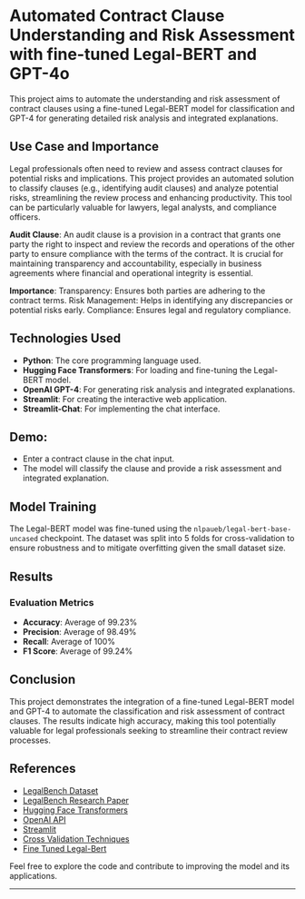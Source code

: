 # Automated Contract Clause Understanding and Risk Assessment with fine-tuned Legal-BERT and GPT-4o

This project aims to automate the understanding and risk assessment of contract clauses using a fine-tuned Legal-BERT model for classification and GPT-4 for generating detailed risk analysis and integrated explanations.

## Use Case and Importance

Legal professionals often need to review and assess contract clauses for potential risks and implications. This project provides an automated solution to classify clauses (e.g., identifying audit clauses) and analyze potential risks, streamlining the review process and enhancing productivity. This tool can be particularly valuable for lawyers, legal analysts, and compliance officers.

**Audit Clause**:
An audit clause is a provision in a contract that grants one party the right to inspect and review the records and operations of the other party to ensure compliance with the terms of the contract. It is crucial for maintaining transparency and accountability, especially in business agreements where financial and operational integrity is essential.

**Importance**:
Transparency: Ensures both parties are adhering to the contract terms.
Risk Management: Helps in identifying any discrepancies or potential risks early.
Compliance: Ensures legal and regulatory compliance.

## Technologies Used

- **Python**: The core programming language used.
- **Hugging Face Transformers**: For loading and fine-tuning the Legal-BERT model.
- **OpenAI GPT-4**: For generating risk analysis and integrated explanations.
- **Streamlit**: For creating the interactive web application.
- **Streamlit-Chat**: For implementing the chat interface.

## Demo:
   - Enter a contract clause in the chat input.
   - The model will classify the clause and provide a risk assessment and integrated explanation.

## Model Training

The Legal-BERT model was fine-tuned using the `nlpaueb/legal-bert-base-uncased` checkpoint. The dataset was split into 5 folds for cross-validation to ensure robustness and to mitigate overfitting given the small dataset size.

## Results

### Evaluation Metrics

- **Accuracy**: Average of 99.23%
- **Precision**: Average of 98.49%
- **Recall**: Average of 100%
- **F1 Score**: Average of 99.24%

## Conclusion

This project demonstrates the integration of a fine-tuned Legal-BERT model and GPT-4 to automate the classification and risk assessment of contract clauses. The results indicate high accuracy, making this tool potentially valuable for legal professionals seeking to streamline their contract review processes.

## References

- [LegalBench Dataset](https://huggingface.co/datasets/nguha/legalbench)
- [LegalBench Research Paper](https://arxiv.org/abs/2308.11462)
- [Hugging Face Transformers](https://huggingface.co/transformers/)
- [OpenAI API](https://openai.com/api/)
- [Streamlit](https://streamlit.io/)
- [Cross Validation Techniques](https://machinelearningmastery.com/k-fold-cross-validation/)
- [Fine Tuned Legal-Bert](https://huggingface.co/Prakarsha01/fine-tuned-legal-bert-5folds)


Feel free to explore the code and contribute to improving the model and its applications. 

---
